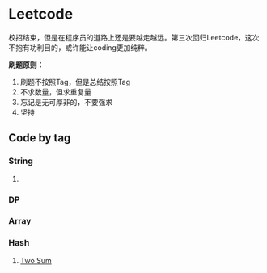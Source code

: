 # Leetcode

校招结束，但是在程序员的道路上还是要越走越远。第三次回归Leetcode，这次不抱有功利目的，或许能让coding更加纯粹。

**刷题原则：**

1. 刷题不按照Tag，但是总结按照Tag
2. 不求数量，但求重复量
3. 忘记是无可厚非的，不要强求
4. 坚持

## Code by tag

### String

1. 

### DP

### Array

### Hash

1. [Two Sum](./src/1.Two\bSum.py)